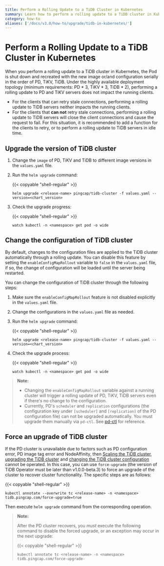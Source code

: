 ```yaml
---
title: Perform a Rolling Update to a TiDB Cluster in Kubernetes
summary: Learn how to perform a rolling update to a TiDB cluster in Kubernetes.
category: how-to
aliases: ['/docs/v3.0/how-to/upgrade/tidb-in-kubernetes/']
---
```


# Perform a Rolling Update to a TiDB Cluster in Kubernetes

When you perform a rolling update to a TiDB cluster in Kubernetes, the Pod is shut down and recreated with the new image or/and configuration serially in the order of PD, TiKV, TiDB. Under the highly available deployment topology (minimum requirements: PD \* 3, TiKV \* 3, TiDB \* 2), performing a rolling update to PD and TiKV servers does not impact the running clients.

+ For the clients that can retry stale connections, performing a rolling update to TiDB servers neither impacts the running clients.
+ For the clients that **can not** retry stale connections, performing a rolling update to TiDB servers will close the client connections and cause the request to fail. For this situation, it is recommended to add a function for the clients to retry, or to perform a rolling update to TiDB servers in idle time.

## Upgrade the version of TiDB cluster

1. Change the `image` of PD, TiKV and TiDB to different image versions in the `values.yaml` file.
2. Run the `helm upgrade` command:

    {{< copyable "shell-regular" >}}

    ```shell
    helm upgrade <release-name> pingcap/tidb-cluster -f values.yaml --version=<chart_version>
    ```

3. Check the upgrade progress:

    {{< copyable "shell-regular" >}}

    ```shell
    watch kubectl -n <namespace> get pod -o wide
    ```

## Change the configuration of TiDB cluster

By default, changes to the configuration files are applied to the TiDB cluster automatically through a rolling update. You can disable this feature by setting the `enableConfigMapRollout` variable to `false` in the `values.yaml` file, if so, the change of configuration will be loaded until the server being restarted.

You can change the configuration of TiDB cluster through the following steps:

1. Make sure the `enableConfigMapRollout` feature is not disabled explicitly in the `values.yaml` file.
2. Change the configurations in the `values.yaml` file as needed.
3. Run the `helm upgrade` command:

    {{< copyable "shell-regular" >}}

    ```shell
    helm upgrade <release-name> pingcap/tidb-cluster -f values.yaml --version=<chart_version>
    ```

4. Check the upgrade process:

    {{< copyable "shell-regular" >}}

    ```shell
    watch kubectl -n <namespace> get pod -o wide
    ```

> **Note:**
>
> - Changing the `enableConfigMapRollout` variable against a running cluster will trigger a rolling update of PD, TiKV, TiDB servers even if there's no change to the configuration.
> - Currently, PD's `scheduler` and `replication` configurations (the configuration key under `[scheduler]` and `[replication]` of the PD configuration file) can not be upgraded automatically.  You must upgrade them manually via `pd-ctl`. See [pd-ctl](/v3.0/reference/tools/pd-control.md) for reference.

## Force an upgrade of TiDB cluster

If the PD cluster is unavailable due to factors such as PD configuration error, PD image tag error and NodeAffinity, then [Scaling the TiDB cluster](/v3.0/tidb-in-kubernetes/scale-in-kubernetes.md), [upgrading the TiDB cluster](#Upgrade-the-version-of-TiDB-cluster) and [changing the TiDB cluster configuration](#Change-the-configuration-of-TiDB-cluster) cannot be operated. In this case, you can use `force-upgrade` (the version of TiDB Operator must be later than v1.0.0-beta.3) to force an upgrade of the cluster to recover cluster functionality. The specific steps are as follows:

{{< copyable "shell-regular" >}}

```shell
kubectl annotate --overwrite tc <release-name> -n <namespace> tidb.pingcap.com/force-upgrade=true
```

Then execute `helm upgrade` command from the corresponding operation.

> **Note:**
>
> After the PD cluster recovers, you *must* execute the following command to disable the forced upgrade, or an exception may occur in the next upgrade:
>
> {{< copyable "shell-regular" >}}
>
> ```shell
> kubectl annotate tc <release-name> -n <namespace> tidb.pingcap.com/force-upgrade-
> ```